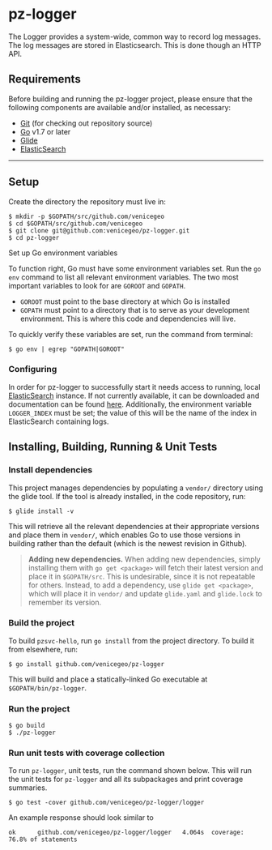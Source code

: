 # pz-logger
The Logger provides a system-wide, common way to record log messages. The log messages are stored in Elasticsearch. This is done though an HTTP API.

## Requirements
Before building and running the pz-logger project, please ensure that the following components are available and/or installed, as necessary:
- [Git](https://git-scm.com/book/en/v2/Getting-Started-Installing-Git) (for checking out repository source)
- [Go](https://golang.org/doc/install) v1.7 or later
- [Glide](https://glide.sh)
- [ElasticSearch](https://www.elastic.co/)

***
## Setup
 
 Create the directory the repository must live in:

    $ mkdir -p $GOPATH/src/github.com/venicegeo
    $ cd $GOPATH/src/github.com/venicegeo
    $ git clone git@github.com:venicegeo/pz-logger.git
    $ cd pz-logger

Set up Go environment variables

To function right, Go must have some environment variables set. Run the `go env`
command to list all relevant environment variables. The two most important 
variables to look for are `GOROOT` and `GOPATH`.

- `GOROOT` must point to the base directory at which Go is installed
- `GOPATH` must point to a directory that is to serve as your development
  environment. This is where this code and dependencies will live.

To quickly verify these variables are set, run the command from terminal:

	$ go env | egrep "GOPATH|GOROOT"


### Configuring

In order for pz-logger to successfully start it needs access to running, local [ElasticSearch](https://www.elastic.co/) instance. If not currently available,  it can be downloaded and documentation can be found [here](https://www.elastic.co/downloads/elasticsearch).
Additionally, the environment variable `LOGGER_INDEX` must be set; the value of this will be the name of the index in ElasticSearch containing logs.

## Installing, Building, Running & Unit Tests

### Install dependencies

This project manages dependencies by populating a `vendor/` directory using the
glide tool. If the tool is already installed, in the code repository, run:

    $ glide install -v

This will retrieve all the relevant dependencies at their appropriate versions
and place them in `vendor/`, which enables Go to use those versions in building
rather than the default (which is the newest revision in Github).

> **Adding new dependencies.** When adding new dependencies, simply installing
  them with `go get <package>` will fetch their latest version and place it in
  `$GOPATH/src`. This is undesirable, since it is not repeatable for others.
  Instead, to add a dependency, use `glide get <package>`, which will place it
  in `vendor/` and update `glide.yaml` and `glide.lock` to remember its version.

### Build the project
To build `pzsvc-hello`, run `go install` from the project directory. To build it from elsewhere, run:

	$ go install github.com/venicegeo/pz-logger

This will build and place a statically-linked Go executable at `$GOPATH/bin/pz-logger`.


### Run the project

	$ go build
	$ ./pz-logger
	
### Run unit tests with coverage collection

To run `pz-logger`, unit tests, run the command shown below. This
will run the unit tests for `pz-logger` and all its subpackages and print
coverage summaries.

	$ go test -cover github.com/venicegeo/pz-logger/logger

An example response should look similar to

	ok  	github.com/venicegeo/pz-logger/logger	4.064s	coverage: 76.8% of statements
